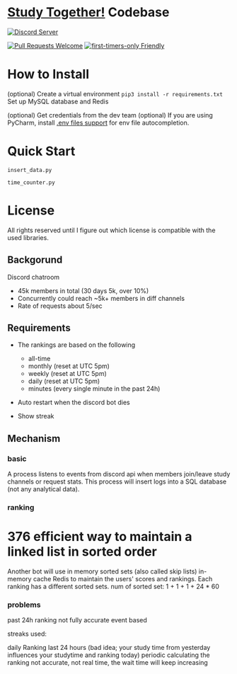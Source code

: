 # [Study Together!](https://discord.me/studytogether) Codebase
[![Discord Server](https://img.shields.io/discord/595999872222756885?color=purple&label=Discord)](https://discord.me/studytogether)

[![Pull Requests Welcome](https://img.shields.io/badge/PRs-welcome-brightgreen.svg?style=flat)](http://makeapullrequest.com)
[![first-timers-only Friendly](https://img.shields.io/badge/first--timers--only-friendly-blue.svg)](http://www.firsttimersonly.com/)

# How to Install
(optional) Create a virtual environment
`pip3 install -r requirements.txt`
Set up MySQL database and Redis

(optional) Get credentials from the dev team
(optional) If you are using PyCharm, install [.env files support](https://plugins.jetbrains.com/plugin/9525--env-files-support) for env file autocompletion.

# Quick Start
`insert_data.py`

`time_counter.py`

# License
All rights reserved until I figure out which license is compatible with the used libraries.

## Backgorund
Discord chatroom 
* 45k members in total (30 days 5k, over 10%)
* Concurrently could reach ~5k+ members in diff channels
* Rate of requests about 5/sec

## Requirements

* The rankings are based on the following
  * all-time
  * monthly (reset at UTC 5pm)
  * weekly (reset at UTC 5pm)
  * daily (reset at UTC 5pm)
  * minutes (every single minute in the past 24h)
* Auto restart when the discord bot dies

* Show streak

## Mechanism
### basic
A process listens to events from discord api when members join/leave study channels or request stats.
This process will insert logs into a SQL database (not any analytical data).

### ranking
# 376 efficient way to maintain a linked list in sorted order
Another bot will use in memory sorted sets (also called skip lists) in-memory cache Redis to maintain the users' scores and rankings.
Each ranking has a different sorted sets.
num of sorted set: 1 + 1 + 1 + 24 * 60

### problems
past 24h ranking not fully accurate
event based

streaks used: 

daily Ranking last 24 hours (bad idea; your study time from yesterday influences your studytime and ranking today)
periodic calculating the ranking
not accurate, not real time, the wait time will keep increasing
